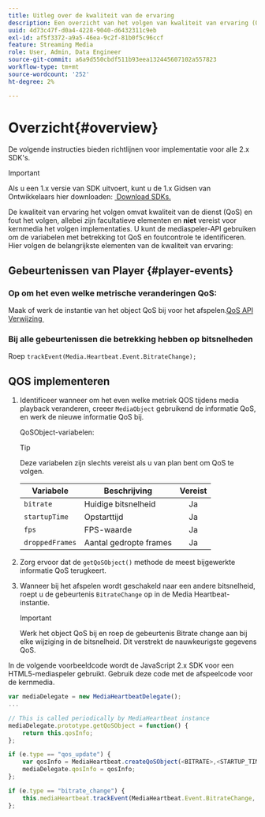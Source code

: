```yaml
---
title: Uitleg over de kwaliteit van de ervaring
description: Een overzicht van het volgen van kwaliteit van ervaring (QoE, QoS) gebruikend Media SDK.
uuid: 4d73c47f-d0a4-4228-9040-d6432311c9eb
exl-id: af5f3372-a9a5-46ea-9c2f-81b0f5c96ccf
feature: Streaming Media
role: User, Admin, Data Engineer
source-git-commit: a6a9d550cbdf511b93eea132445607102a557823
workflow-type: tm+mt
source-wordcount: '252'
ht-degree: 2%

---
```


# Overzicht{#overview}

De volgende instructies bieden richtlijnen voor implementatie voor alle 2.x SDK&#39;s.

>[!IMPORTANT]
>
>Als u een 1.x versie van SDK uitvoert, kunt u de 1.x Gidsen van Ontwikkelaars hier downloaden: [&#x200B; Download SDKs.](/help/getting-started/download-sdks.md)

De kwaliteit van ervaring het volgen omvat kwaliteit van de dienst (QoS) en fout het volgen, allebei zijn facultatieve elementen en **niet** vereist voor kernmedia het volgen implementaties. U kunt de mediaspeler-API gebruiken om de variabelen met betrekking tot QoS en foutcontrole te identificeren. Hier volgen de belangrijkste elementen van de kwaliteit van ervaring:

## Gebeurtenissen van Player {#player-events}

### Op om het even welke metrische veranderingen QoS:

Maak of werk de instantie van het object QoS bij voor het afspelen. [&#x200B; QoS API Verwijzing &#x200B;](https://adobe-marketing-cloud.github.io/media-sdks/reference/javascript/MediaHeartbeat.html#.createQoSObject)

### Bij alle gebeurtenissen die betrekking hebben op bitsnelheden

Roep `trackEvent(Media.Heartbeat.Event.BitrateChange);`

## QOS implementeren

1. Identificeer wanneer om het even welke metriek QOS tijdens media playback veranderen, creeer `MediaObject` gebruikend de informatie QoS, en werk de nieuwe informatie QoS bij.

   QoSObject-variabelen:

   >[!TIP]
   >
   >Deze variabelen zijn slechts vereist als u van plan bent om QoS te volgen.

   | Variabele | Beschrijving | Vereist |
   | --- | --- | :---: |
   | `bitrate` | Huidige bitsnelheid | Ja |
   | `startupTime` | Opstarttijd | Ja |
   | `fps` | FPS-waarde | Ja |
   | `droppedFrames` | Aantal gedropte frames | Ja |

1. Zorg ervoor dat de `getQoSObject()` methode de meest bijgewerkte informatie QoS terugkeert.
1. Wanneer bij het afspelen wordt geschakeld naar een andere bitsnelheid, roept u de gebeurtenis `BitrateChange` op in de Media Heartbeat-instantie.

   >[!IMPORTANT]
   >
   >Werk het object QoS bij en roep de gebeurtenis Bitrate change aan bij elke wijziging in de bitsnelheid. Dit verstrekt de nauwkeurigste gegevens QoS.

In de volgende voorbeeldcode wordt de JavaScript 2.x SDK voor een HTML5-mediaspeler gebruikt. Gebruik deze code met de afspeelcode voor de kernmedia.

```js
var mediaDelegate = new MediaHeartbeatDelegate();
...  

// This is called periodically by MediaHeartbeat instance
mediaDelegate.prototype.getQoSObject = function() {
    return this.qosInfo;
};

if (e.type == "qos_update") {
    var qosInfo = MediaHeartbeat.createQoSObject(<BITRATE>,<STARTUP_TIME>,<FPS>,<DROPPED_FRAMES>);
    mediaDelegate.qosInfo = qosInfo;
};

if (e.type == "bitrate_change") {
    this.mediaHeartbeat.trackEvent(MediaHeartbeat.Event.BitrateChange, qosObject);
};
```
